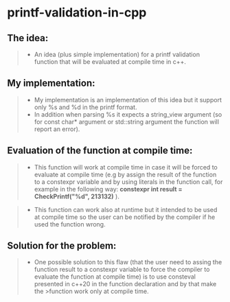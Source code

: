 # printf-validation-in-cpp

## The idea:
>- An idea (plus simple implementation) for a printf validation function that will be evaluated at compile time in c++.

## My implementation:
>- My implementation is an implementation of this idea but it support only %s and %d in the printf format. 
>- In addition when parsing %s it expects a string_view argument (so for const char* argument or std::string argument the function will report an error).

## Evaluation of the function at compile time:
>- This function will work at compile time in case it will be forced to evaluate at compile time
>(e.g by assign the result of the function to a constexpr variable and by using literals in the function call,
>for example in the following way: **constexpr int result = CheckPrintf("%d", 213132)** ).

>- This function can work also at runtime but it intended to be used at compile time so the user can be notified by the compiler if
>he used the function wrong.

## Solution for the problem:
>- One possible solution to this flaw (that the user need to assing the function result to a constexpr variable to force the compiler 
>to evaluate the function at compile time) is to use consteval presented in c++20 in the function declaration and by that make the >function
>work only at compile time.

